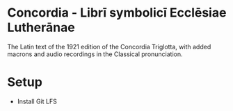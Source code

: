 # Concordia - Librī symbolicī Ecclēsiae Lutherānae

The Latin text of the 1921 edition of the Concordia Triglotta, with added macrons and audio recordings in the Classical pronunciation.

# Setup

- Install Git LFS
